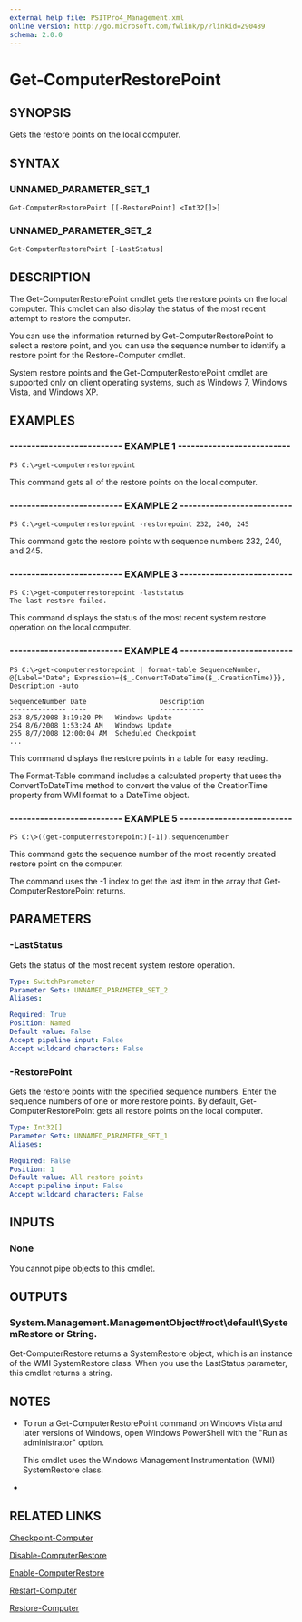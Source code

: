 ```yaml
---
external help file: PSITPro4_Management.xml
online version: http://go.microsoft.com/fwlink/p/?linkid=290489
schema: 2.0.0
---
```


# Get-ComputerRestorePoint
## SYNOPSIS
Gets the restore points on the local computer.

## SYNTAX

### UNNAMED_PARAMETER_SET_1
```
Get-ComputerRestorePoint [[-RestorePoint] <Int32[]>]
```

### UNNAMED_PARAMETER_SET_2
```
Get-ComputerRestorePoint [-LastStatus]
```

## DESCRIPTION
The Get-ComputerRestorePoint cmdlet gets the restore points on the local computer.
This cmdlet can also display the status of the most recent attempt to restore the computer.

You can use the information returned by Get-ComputerRestorePoint to select a restore point, and you can use the sequence number to identify a restore point for the Restore-Computer cmdlet.

System restore points and the Get-ComputerRestorePoint cmdlet are supported only on client operating systems, such as Windows 7, Windows Vista, and Windows XP.

## EXAMPLES

### -------------------------- EXAMPLE 1 --------------------------
```
PS C:\>get-computerrestorepoint
```

This command gets all of the restore points on the local computer.

### -------------------------- EXAMPLE 2 --------------------------
```
PS C:\>get-computerrestorepoint -restorepoint 232, 240, 245
```

This command gets the restore points with sequence numbers 232, 240, and 245.

### -------------------------- EXAMPLE 3 --------------------------
```
PS C:\>get-computerrestorepoint -laststatus
The last restore failed.
```

This command displays the status of the most recent system restore operation on the local computer.

### -------------------------- EXAMPLE 4 --------------------------
```
PS C:\>get-computerrestorepoint | format-table SequenceNumber, @{Label="Date"; Expression={$_.ConvertToDateTime($_.CreationTime)}}, Description -auto

SequenceNumber Date                  Description
-------------- ----                  -----------
253 8/5/2008 3:19:20 PM   Windows Update
254 8/6/2008 1:53:24 AM   Windows Update
255 8/7/2008 12:00:04 AM  Scheduled Checkpoint
...
```

This command displays the restore points in a table for easy reading.

The Format-Table command includes a calculated property that uses the ConvertToDateTime method to convert the value of the CreationTime property from WMI format to a DateTime object.

### -------------------------- EXAMPLE 5 --------------------------
```
PS C:\>((get-computerrestorepoint)[-1]).sequencenumber
```

This command gets the sequence number of the most recently created restore point on the computer.

The command uses the -1 index to get the last item in the array that Get-ComputerRestorePoint returns.

## PARAMETERS

### -LastStatus
Gets the status of the most recent system restore operation.

```yaml
Type: SwitchParameter
Parameter Sets: UNNAMED_PARAMETER_SET_2
Aliases: 

Required: True
Position: Named
Default value: False
Accept pipeline input: False
Accept wildcard characters: False
```

### -RestorePoint
Gets the restore points with the specified sequence numbers.
Enter the sequence numbers of one or more restore points.
By default, Get-ComputerRestorePoint gets all restore points on the local computer.

```yaml
Type: Int32[]
Parameter Sets: UNNAMED_PARAMETER_SET_1
Aliases: 

Required: False
Position: 1
Default value: All restore points
Accept pipeline input: False
Accept wildcard characters: False
```

## INPUTS

### None
You cannot pipe objects to this cmdlet.

## OUTPUTS

### System.Management.ManagementObject#root\default\SystemRestore or String.
Get-ComputerRestore returns a SystemRestore object, which is an instance of the WMI SystemRestore class.
When you use the LastStatus parameter, this cmdlet returns a string.

## NOTES
* To run a Get-ComputerRestorePoint command on Windows Vista and later versions of Windows, open Windows PowerShell with the "Run as administrator" option.

  This cmdlet uses the Windows Management Instrumentation (WMI) SystemRestore class.

*

## RELATED LINKS

[Checkpoint-Computer](Checkpoint-Computer.md)

[Disable-ComputerRestore](Disable-ComputerRestore.md)

[Enable-ComputerRestore](Enable-ComputerRestore.md)

[Restart-Computer](Restart-Computer.md)

[Restore-Computer](Restore-Computer.md)

